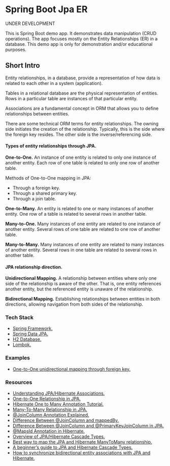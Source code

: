 
# Spring Boot Jpa ER

UNDER DEVELOPMENT

This is Spring Boot demo app. It demonstrates data manipulation (CRUD operations).
The app focuses mostly on the Entity Relationships (ER) in a database. 
This demo app is only for demonstration and/or educational purposes.


## Short Intro

Entity relationships, in a database, provide a representation of how data 
is related to each other in a system (application).

Tables in a relational database are the physical representation of entities.
Rows in a particular table are instances of that particular entity.

Associations are a fundamental concept in ORM that allows you to define 
relationships between entities.

There are some technical ORM terms for entity relationships. 
The owning side initiates the creation of the relationship. 
Typically, this is the side where the foreign key resides. 
The other side is the inverse/referencing side.

#### Types of entity relationships through JPA.

**One-to-One.** An instance of one entity is related to only one instance of another 
entity. Each row of one table is related to only one row of another table.

Methods of One-to-One mapping in JPA:
* Through a foreign key.
* Through a shared primary key.
* Through a join table.

**One-to-Many.** An entity is related to one or many instances of another entity. 
One row of a table is related to several rows in another table.

**Many-to-One.** Many instances of one entity are related to one instance of 
another entity. Several rows of one table are related to one row of another table.

**Many-to-Many.** Many instances of one entity are related to many instances of 
another entity. Several rows in one table are related to several rows in another table.


#### JPA relationship direction.

**Unidirectional Mapping.** A relationship between entities where only one side 
of the relationship is aware of the other. That is, one entity references another entity,
but the referenced entity is unaware of the relationship.

**Bidirectional Mapping.** Establishing relationships between entities in both 
directions, allowing navigation from both sides of the relationship.


### Tech Stack
* [Spring Framework.](https://spring.io/)
* [Spring Data JPA.](https://spring.io/projects/spring-data-jpa)
* [H2 Database.](https://www.h2database.com/html/main.html)
* [Lombok.](https://projectlombok.org/)


### Examples
* [One-to-One unidirectional mapping through foreign key.](docs/_01_1_to_1_unidir_fk_jc/README.md)


### Resources
* [Understanding JPA/Hibernate Associations.](https://www.baeldung.com/jpa-hibernate-associations)
* [One-to-One Relationship in JPA.](https://www.baeldung.com/jpa-one-to-one)
* [Hibernate One to Many Annotation Tutorial.](https://www.baeldung.com/hibernate-one-to-many)
* [Many-To-Many Relationship in JPA.](https://www.baeldung.com/jpa-many-to-many)
* [@JoinColumn Annotation Explained.](https://www.baeldung.com/jpa-join-column)
* [Difference Between @JoinColumn and mappedBy.](https://www.baeldung.com/jpa-joincolumn-vs-mappedby)
* [Difference Between @JoinColumn and @PrimaryKeyJoinColumn in JPA.](https://www.baeldung.com/java-jpa-join-vs-primarykeyjoin)
* [@MapsId Annotation in Hibernate.](https://www.baeldung.com/hibernate-mapsid-annotation)
* [Overview of JPA/Hibernate Cascade Types.](https://www.baeldung.com/jpa-cascade-types)
* [Best way to map the JPA and Hibernate ManyToMany relationship.](https://vladmihalcea.com/the-best-way-to-use-the-manytomany-annotation-with-jpa-and-hibernate/)
* [A beginner’s guide to JPA and Hibernate Cascade Types.](https://vladmihalcea.com/a-beginners-guide-to-jpa-and-hibernate-cascade-types/)
* [How to synchronize bidirectional entity associations with JPA and Hibernate.](https://vladmihalcea.com/jpa-hibernate-synchronize-bidirectional-entity-associations/)